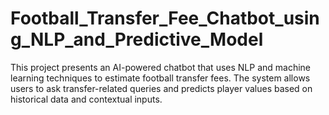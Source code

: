 # Football_Transfer_Fee_Chatbot_using_NLP_and_Predictive_Model
This project presents an AI-powered chatbot that uses NLP and machine learning techniques to estimate football transfer fees. The system allows users to ask transfer-related queries and predicts player values based on historical data and contextual inputs.
